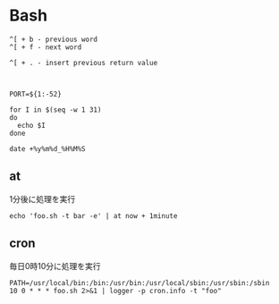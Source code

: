 # Bash


```
^[ + b - previous word
^[ + f - next word

^[ + . - insert previous return value



PORT=${1:-52}

for I in $(seq -w 1 31)
do
  echo $I
done

date +%y%m%d_%H%M%S
```

## at

1分後に処理を実行
```
echo 'foo.sh -t bar -e' | at now + 1minute
```

## cron

毎日0時10分に処理を実行
```
PATH=/usr/local/bin:/bin:/usr/bin:/usr/local/sbin:/usr/sbin:/sbin
10 0 * * * foo.sh 2>&1 | logger -p cron.info -t "foo"
```
